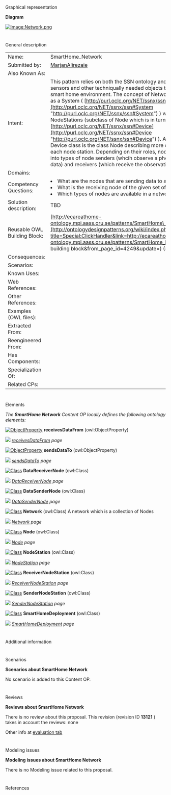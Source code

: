 # 

 Graphical representation



__Diagram__ 





[![Image:Network.png](../images/d/d7/Network.png)](../Image/Network.png "Image:Network.png")





# 

 General description




|  |  |
| --- | --- |
|  Name:  |  SmartHome\_Network  |
|  Submitted by:  | [MarjanAlirezaie](../User/MarjanAlirezaie "User:MarjanAlirezaie")  |
|  Also Known As:  |  |
|  Intent:  |  This pattern relies on both the SSN ontology and DUL in order to represent sensors and other techniqually needed objects to deploy a network in a smart home environment.  The concept of Network is modeled in this pattern as a System ( [http://purl.oclc.org/NET/ssnx/ssn#System](http://purl.oclc.org/NET/ssnx/ssn#System "http://purl.oclc.org/NET/ssnx/ssn#System")  ) whose constituents are NodeStations (subclass of Node which is in turn subsumed by the class [http://purl.oclc.org/NET/ssnx/ssn#Device](http://purl.oclc.org/NET/ssnx/ssn#Device "http://purl.oclc.org/NET/ssnx/ssn#Device")  ). Another subsumee of the Device class is the class Node describing more details about the content of each node station. Depending on their roles, nodes of a network are devided into types of node senders (whcih observe a phenomenon and send the data) and receivers (which receive the observation data).  |
|  Domains:  |  |
|  Competency Questions:  | <li>       What are the nodes that are sending data to a given receiver?      </li><li>       What is the receiving node of the given set of sending nodes?      </li><li>       Which types of nodes are available in a network?      </li> |
|  Solution description:  |  TBD  |
|  Reusable OWL Building Block:  | [http://ecareathome-ontology.mpi.aass.oru.se/patterns/SmartHome\_Network.owl](http://ontologydesignpatterns.org/wiki/index.php?title=Special:ClickHandler&link=http://ecareathome-ontology.mpi.aass.oru.se/patterns/SmartHome_Network.owl&message=OWL building block&from_page_id=4249&update=)  (530)  |
|  Consequences:  |  |
|  Scenarios:  |  |
|  Known Uses:  |  |
|  Web References:  |  |
|  Other References:  |  |
|  Examples (OWL files):  |  |
|  Extracted From:  |  |
|  Reengineered From:  |  |
|  Has Components:  |  |
|  Specialization Of:  |  |
|  Related CPs:  |  |



  





# 

 Elements



_The
 __SmartHome Network__ 
 Content OP locally defines the following ontology elements:_ 





[![ObjectProperty](../../images/thumb/c/c3/ObjectProperty.gif/20px-ObjectProperty.gif)](../Image/ObjectProperty.gif "ObjectProperty")
__receivesDataFrom__ 
 (owl:ObjectProperty)
 
[![](../../../../../../../../../../images/thumb/8/87/ArrowRight.gif/11px-ArrowRight.gif)](../Image/ArrowRight.gif "ArrowRight.gif")
_[receivesDataFrom](../Submissions/SmartHome_Network/receivesDataFrom "Submissions:SmartHome Network/receivesDataFrom") 
 page_ 



[![ObjectProperty](../../images/thumb/c/c3/ObjectProperty.gif/20px-ObjectProperty.gif)](../Image/ObjectProperty.gif "ObjectProperty")
__sendsDataTo__ 
 (owl:ObjectProperty)
 
[![](../../../../../../../../../../images/thumb/8/87/ArrowRight.gif/11px-ArrowRight.gif)](../Image/ArrowRight.gif "ArrowRight.gif")
_[sendsDataTo](../Submissions/SmartHome_Network/sendsDataTo "Submissions:SmartHome Network/sendsDataTo") 
 page_ 



[![Class](../../../../../../../../images/thumb/2/27/Class.gif/20px-Class.gif)](../Image/Class.gif "Class")
__DataReceiverNode__ 
 (owl:Class)
 
[![](../../../../../../../../../../images/thumb/8/87/ArrowRight.gif/11px-ArrowRight.gif)](../Image/ArrowRight.gif "ArrowRight.gif")
_[DataReceiverNode](../Submissions/SmartHome_Network/DataReceiverNode "Submissions:SmartHome Network/DataReceiverNode") 
 page_ 



[![Class](../../../../../../../../images/thumb/2/27/Class.gif/20px-Class.gif)](../Image/Class.gif "Class")
__DataSenderNode__ 
 (owl:Class)
 
[![](../../../../../../../../../../images/thumb/8/87/ArrowRight.gif/11px-ArrowRight.gif)](../Image/ArrowRight.gif "ArrowRight.gif")
_[DataSenderNode](../Submissions/SmartHome_Network/DataSenderNode "Submissions:SmartHome Network/DataSenderNode") 
 page_ 



[![Class](../../../../../../../../images/thumb/2/27/Class.gif/20px-Class.gif)](../Image/Class.gif "Class")
__Network__ 
 (owl:Class) A network which is a collection of Nodes
 
[![](../../../../../../../../../../images/thumb/8/87/ArrowRight.gif/11px-ArrowRight.gif)](../Image/ArrowRight.gif "ArrowRight.gif")
_[Network](../Submissions/SmartHome_Network/Network "Submissions:SmartHome Network/Network") 
 page_ 



[![Class](../../../../../../../../images/thumb/2/27/Class.gif/20px-Class.gif)](../Image/Class.gif "Class")
__Node__ 
 (owl:Class)
 
[![](../../../../../../../../../../images/thumb/8/87/ArrowRight.gif/11px-ArrowRight.gif)](../Image/ArrowRight.gif "ArrowRight.gif")
_[Node](../Submissions/SmartHome_Network/Node "Submissions:SmartHome Network/Node") 
 page_ 



[![Class](../../../../../../../../images/thumb/2/27/Class.gif/20px-Class.gif)](../Image/Class.gif "Class")
__NodeStation__ 
 (owl:Class)
 
[![](../../../../../../../../../../images/thumb/8/87/ArrowRight.gif/11px-ArrowRight.gif)](../Image/ArrowRight.gif "ArrowRight.gif")
_[NodeStation](../Submissions/SmartHome_Network/NodeStation "Submissions:SmartHome Network/NodeStation") 
 page_ 



[![Class](../../../../../../../../images/thumb/2/27/Class.gif/20px-Class.gif)](../Image/Class.gif "Class")
__ReceiverNodeStation__ 
 (owl:Class)
 
[![](../../../../../../../../../../images/thumb/8/87/ArrowRight.gif/11px-ArrowRight.gif)](../Image/ArrowRight.gif "ArrowRight.gif")
_[ReceiverNodeStation](../Submissions/SmartHome_Network/ReceiverNodeStation "Submissions:SmartHome Network/ReceiverNodeStation") 
 page_ 



[![Class](../../../../../../../../images/thumb/2/27/Class.gif/20px-Class.gif)](../Image/Class.gif "Class")
__SenderNodeStation__ 
 (owl:Class)
 
[![](../../../../../../../../../../images/thumb/8/87/ArrowRight.gif/11px-ArrowRight.gif)](../Image/ArrowRight.gif "ArrowRight.gif")
_[SenderNodeStation](../Submissions/SmartHome_Network/SenderNodeStation "Submissions:SmartHome Network/SenderNodeStation") 
 page_ 



[![Class](../../../../../../../../images/thumb/2/27/Class.gif/20px-Class.gif)](../Image/Class.gif "Class")
__SmartHomeDeployment__ 
 (owl:Class)
 
[![](../../../../../../../../../../images/thumb/8/87/ArrowRight.gif/11px-ArrowRight.gif)](../Image/ArrowRight.gif "ArrowRight.gif")
_[SmartHomeDeployment](../Submissions/SmartHome_Network/SmartHomeDeployment "Submissions:SmartHome Network/SmartHomeDeployment") 
 page_ 


# 

 Additional information



# 

 Scenarios




__Scenarios about SmartHome Network__ 


 No scenario is added to this Content OP.
 




# 

 Reviews




__Reviews about SmartHome Network__ 


 There is no review about this proposal.
This revision (revision ID
 __13121__ 
 ) takes in account the reviews: none
 



 Other info at
 [evaluation tab](http://ontologydesignpatterns.org/wiki/index.php?title=Submissions:SmartHome_Network&action=evaluation "http://ontologydesignpatterns.org/wiki/index.php?title=Submissions:SmartHome_Network&action=evaluation") 





  





# 

 Modeling issues




__Modeling issues about SmartHome Network__ 


 There is no Modeling issue related to this proposal.
 




  





# 

 References